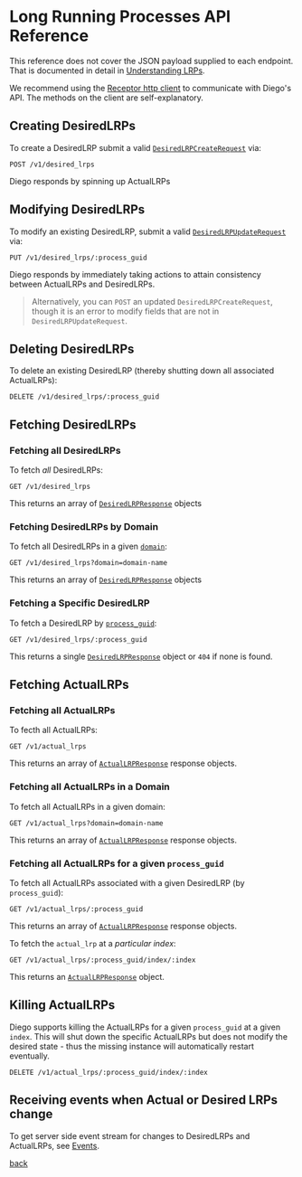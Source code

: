 # Long Running Processes API Reference

This reference does not cover the JSON payload supplied to each endpoint.  That is documented in detail in [Understanding LRPs](lrps.md).

We recommend using the [Receptor http client](https://github.com/cloudfoundry-incubator/receptor) to communicate with Diego's API.  The methods on the client are self-explanatory.

## Creating DesiredLRPs

To create a DesiredLRP submit a valid [`DesiredLRPCreateRequest`](lrps.md#describing-desiredlrps) via:

```
POST /v1/desired_lrps
```

Diego responds by spinning up ActualLRPs

## Modifying DesiredLRPs

To modify an existing DesiredLRP, submit a valid [`DesiredLRPUpdateRequest`](lrps.md#updating-desiredlrps) via:

```
PUT /v1/desired_lrps/:process_guid
```

Diego responds by immediately taking actions to attain consistency between ActualLRPs and DesiredLRPs.

> Alternatively, you can `POST` an updated `DesiredLRPCreateRequest`, though it is an error to modify fields that are not in `DesiredLRPUpdateRequest`.

## Deleting DesiredLRPs

To delete an existing DesiredLRP (thereby shutting down all associated ActualLRPs):

```
DELETE /v1/desired_lrps/:process_guid
```

## Fetching DesiredLRPs

### Fetching all DesiredLRPs

To fetch *all* DesiredLRPs:

```
GET /v1/desired_lrps
```

This returns an array of [`DesiredLRPResponse`](lrps.md#fetching-desiredlrps) objects


### Fetching DesiredLRPs by Domain

To fetch all DesiredLRPs in a given [`domain`](lrps.md#domain):

```
GET /v1/desired_lrps?domain=domain-name
```

This returns an array of [`DesiredLRPResponse`](lrps.md#fetching-desiredlrps) objects

### Fetching a Specific DesiredLRP

To fetch a DesiredLRP by [`process_guid`](lrps.md#process-guid):

```
GET /v1/desired_lrps/:process_guid
```

This returns a single [`DesiredLRPResponse`](lrps.md#fetching-desiredlrps) object or `404` if none is found.

## Fetching ActualLRPs

### Fetching all ActualLRPs

To fecth all ActualLRPs:

```
GET /v1/actual_lrps
```

This returns an array of [`ActualLRPResponse`](lrps.md#fetching-actuallrps) response objects.

### Fetching all ActualLRPs in a Domain

To fetch all ActualLRPs in a given domain:

```
GET /v1/actual_lrps?domain=domain-name
```
This returns an array of [`ActualLRPResponse`](lrps.md#fetching-actuallrps) response objects.

### Fetching all ActualLRPs for a given `process_guid`

To fetch all ActualLRPs associated with a given DesiredLRP (by `process_guid`):

```
GET /v1/actual_lrps/:process_guid
```

This returns an array of [`ActualLRPResponse`](lrps.md#fetching-actuallrps) response objects.

To fetch the `actual_lrp` at a *particular index*:

```
GET /v1/actual_lrps/:process_guid/index/:index
```

This returns an [`ActualLRPResponse`](lrps.md#fetching-actuallrps) object.

## Killing ActualLRPs

Diego supports killing the ActualLRPs for a given `process_guid` at a given `index`.  This will shut down the specific ActualLRPs but does not modify the desired state - thus the missing instance will automatically restart eventually.

```
DELETE /v1/actual_lrps/:process_guid/index/:index
```

## Receiving events when Actual or Desired LRPs change

To get server side event stream for changes to DesiredLRPs and ActualLRPs, see [Events](events.md).


[back](README.md)
